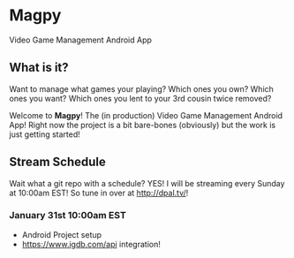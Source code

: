# Magpy
Video Game Management Android App


What is it?
-
Want to manage what games your playing? Which ones you own? Which ones you want? Which ones you lent to your 3rd cousin twice removed?

Welcome to **Magpy**! The (in production) Video Game Management Android App! Right now the project is a bit bare-bones (obviously) but the work is just getting started!

Stream Schedule
-
Wait what a git repo with a schedule? YES! I will be streaming every Sunday at 10:00am EST! So tune in over at http://dpal.tv/! 


### January 31st 10:00am EST
- Android Project setup
- https://www.igdb.com/api integration!

